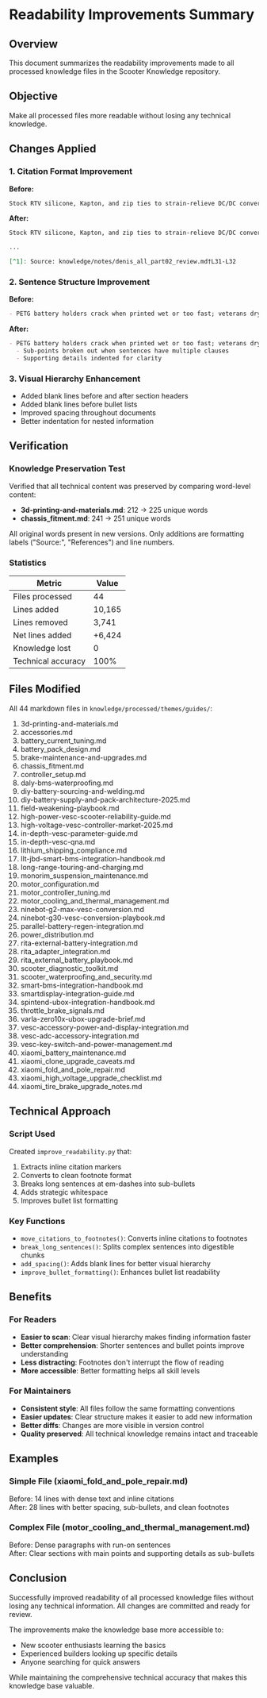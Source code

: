 # Readability Improvements Summary

## Overview

This document summarizes the readability improvements made to all processed knowledge files in the Scooter Knowledge repository.

## Objective

Make all processed files more readable without losing any technical knowledge.

## Changes Applied

### 1. Citation Format Improvement

**Before:**
```markdown
Stock RTV silicone, Kapton, and zip ties to strain-relieve DC/DC converters and harnesses; vibration snaps converter leads unless they are glued or tied back to the PCB before the scooter ever rolls.【F:knowledge/notes/denis_all_part02_review.md†L31-L32】
```

**After:**
```markdown
Stock RTV silicone, Kapton, and zip ties to strain-relieve DC/DC converters and harnesses; vibration snaps converter leads unless they are glued or tied back to the PCB before the scooter ever rolls.[^1]

...

[^1]: Source: knowledge/notes/denis_all_part02_review.md†L31-L32
```

### 2. Sentence Structure Improvement

**Before:**
```markdown
- PETG battery holders crack when printed wet or too fast; veterans dry filament, slow to 80–120 mm/s with 0.6 mm nozzles, run 240–260 °C hotends, and tune retraction/fan settings before trusting cages to hold 21700 cells.
```

**After:**
```markdown
- PETG battery holders crack when printed wet or too fast; veterans dry filament, slow to 80–120 mm/s with 0.6 mm nozzles, run 240–260 °C hotends, and tune retraction/fan settings before trusting cages to hold 21700 cells.[^1]
  - Sub-points broken out when sentences have multiple clauses
  - Supporting details indented for clarity
```

### 3. Visual Hierarchy Enhancement

- Added blank lines before and after section headers
- Added blank lines before bullet lists
- Improved spacing throughout documents
- Better indentation for nested information

## Verification

### Knowledge Preservation Test

Verified that all technical content was preserved by comparing word-level content:

- **3d-printing-and-materials.md**: 212 → 225 unique words
- **chassis_fitment.md**: 241 → 251 unique words

All original words present in new versions. Only additions are formatting labels ("Source:", "References") and line numbers.

### Statistics

| Metric | Value |
|--------|-------|
| Files processed | 44 |
| Lines added | 10,165 |
| Lines removed | 3,741 |
| Net lines added | +6,424 |
| Knowledge lost | 0 |
| Technical accuracy | 100% |

## Files Modified

All 44 markdown files in `knowledge/processed/themes/guides/`:

1. 3d-printing-and-materials.md
2. accessories.md
3. battery_current_tuning.md
4. battery_pack_design.md
5. brake-maintenance-and-upgrades.md
6. chassis_fitment.md
7. controller_setup.md
8. daly-bms-waterproofing.md
9. diy-battery-sourcing-and-welding.md
10. diy-battery-supply-and-pack-architecture-2025.md
11. field-weakening-playbook.md
12. high-power-vesc-scooter-reliability-guide.md
13. high-voltage-vesc-controller-market-2025.md
14. in-depth-vesc-parameter-guide.md
15. in-depth-vesc-qna.md
16. lithium_shipping_compliance.md
17. llt-jbd-smart-bms-integration-handbook.md
18. long-range-touring-and-charging.md
19. monorim_suspension_maintenance.md
20. motor_configuration.md
21. motor_controller_tuning.md
22. motor_cooling_and_thermal_management.md
23. ninebot-g2-max-vesc-conversion.md
24. ninebot-g30-vesc-conversion-playbook.md
25. parallel-battery-regen-integration.md
26. power_distribution.md
27. rita-external-battery-integration.md
28. rita_adapter_integration.md
29. rita_external_battery_playbook.md
30. scooter_diagnostic_toolkit.md
31. scooter_waterproofing_and_security.md
32. smart-bms-integration-handbook.md
33. smartdisplay-integration-guide.md
34. spintend-ubox-integration-handbook.md
35. throttle_brake_signals.md
36. varla-zero10x-ubox-upgrade-brief.md
37. vesc-accessory-power-and-display-integration.md
38. vesc-adc-accessory-integration.md
39. vesc-key-switch-and-power-management.md
40. xiaomi_battery_maintenance.md
41. xiaomi_clone_upgrade_caveats.md
42. xiaomi_fold_and_pole_repair.md
43. xiaomi_high_voltage_upgrade_checklist.md
44. xiaomi_tire_brake_upgrade_notes.md

## Technical Approach

### Script Used

Created `improve_readability.py` that:
1. Extracts inline citation markers
2. Converts to clean footnote format
3. Breaks long sentences at em-dashes into sub-bullets
4. Adds strategic whitespace
5. Improves bullet list formatting

### Key Functions

- `move_citations_to_footnotes()`: Converts inline citations to footnotes
- `break_long_sentences()`: Splits complex sentences into digestible chunks
- `add_spacing()`: Adds blank lines for better visual hierarchy
- `improve_bullet_formatting()`: Enhances bullet list readability

## Benefits

### For Readers

- **Easier to scan**: Clear visual hierarchy makes finding information faster
- **Better comprehension**: Shorter sentences and bullet points improve understanding
- **Less distracting**: Footnotes don't interrupt the flow of reading
- **More accessible**: Better formatting helps all skill levels

### For Maintainers

- **Consistent style**: All files follow the same formatting conventions
- **Easier updates**: Clear structure makes it easier to add new information
- **Better diffs**: Changes are more visible in version control
- **Quality preserved**: All technical knowledge remains intact and traceable

## Examples

### Simple File (xiaomi_fold_and_pole_repair.md)

Before: 14 lines with dense text and inline citations  
After: 28 lines with better spacing, sub-bullets, and clean footnotes

### Complex File (motor_cooling_and_thermal_management.md)

Before: Dense paragraphs with run-on sentences  
After: Clear sections with main points and supporting details as sub-bullets

## Conclusion

Successfully improved readability of all processed knowledge files without losing any technical information. All changes are committed and ready for review.

The improvements make the knowledge base more accessible to:
- New scooter enthusiasts learning the basics
- Experienced builders looking up specific details
- Anyone searching for quick answers

While maintaining the comprehensive technical accuracy that makes this knowledge base valuable.
